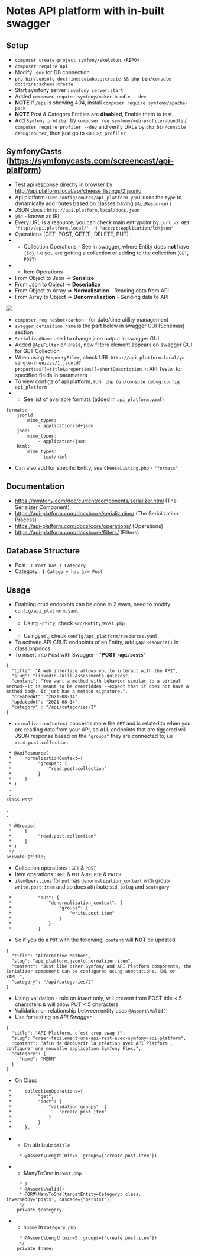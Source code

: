 # Notes API platform with in-built swagger

## Setup

- `composer create-project symfony/skeleton <REPO>`
- `composer require api`
- Modify `.env` for DB connection
- `php bin/console doctrine:database:create && php bin/console doctrine:schema:create`
- Start symfony server : `symfony server:start`
- Added `composer require symfony/maker-bundle --dev`
- **NOTE** if `/api` is showing 404, install `composer require symfony/apache-pack`
- **NOTE** Post & Category Entities are **disabled**, Enable them to test.
- Add `Symfony profiler` by `composer req symfony/web-profiler-bundle` /  `composer require profiler --dev` and verify URLs by `php bin/console debug:router`, then just go to `<URL>/_profiler`

## SymfonyCasts (https://symfonycasts.com/screencast/api-platform)

- Test api response directly in browser by http://api.platform.local/api/cheese_listings/2.jsonld
- Api platform uses `config/routes/api_platform.yaml` uses the `type` to dynamically add routes based on classes having `@ApiResource()`
- JSON docs : `http://api.platform.local/docs.json`
- `@id` - known as IRI
- Every URL is a resource, you can check main entrypoint by `curl -X GET 'http://api.platform.local/' -H "accept:application/ld+json"`
- Operations (GET, POST, GET(1), DELETE, PUT) :
- - Collection Operations - See in swagger, where Entity does **not** have `{id}`, i.e you are getting a collection or adding to the collection (`GET`, `POST`)
- - Item Operations
- From Object to Json => **Serialize**
- From Json to Object => **Deserialize**
- From Object to Array => **Normalization** - Reading data from API
- From Array to Object => **Denormalization** - Sending data to API

<img src="https://api-platform.com/static/f5bf57af8c8a3275d8ba1c9ced6e890d/39a20/SerializerWorkflow.png" />

- `composer req nesbot/carbon` - for date/time utility management
- `swagger_definition_name` is the part below in swagger GUI (Schemas) section
- `SerializedName` used to change json output in swagger GUI
- Added `@ApiFilter` on class, new filters element appears on swagger GUI for GET Collection
- When using `PropertyFiler`, check URL `http://api.platform.local/yo-single-cheezzyy/1.jsonld?properties[]=title&properties[]=shortDescription` in API Tester for specified fields in paramaters
- To view configs of api platform, run ` php bin/console debug:config api_platform`
- - See list of available formats (added in `api_platform.yaml`)

````
formats:
    jsonld:
        mime_types:
            - application/ld+json
    json:
        mime_types:
            - application/json
    html:
        mime_types:
            - text/html
````
- Can also add for specific Entity, see `CheeseListing.php` - `"formats"`

## Documentation

- https://symfony.com/doc/current/components/serializer.html (The Serializer Component)
- https://api-platform.com/docs/core/serialization/ (The Serialization Process)
- https://api-platform.com/docs/core/operations/ (Operations)
- https://api-platform.com/docs/core/filters/ (Filters)

## Database Structure

- Post : `1 Post has 1 Category`
- Category : `1 Category has 1/∞ Post`

## Usage

- Enabling crud endpoints can be done in 2 ways, need to modify `config/api_platform.yaml`
- - Using `Entity`, check `src/Entity/Post.php`
- - Using`yaml`, check `config/api_platform/resources.yaml`
- To activate API CRUD endpoints of an Entity, add `@ApiResource()` in class phpdocs
- To insert into *Post* with Swagger - "**POST `/api/posts`**"

````
{
  "title": "A web interface allows you to interact with the API",
  "slug": "linkedin-skill-assessments-quizzes",
  "content": "You want a method with behavior similar to a virtual method--it is meant to be overridden --expect that it does not have a method body. It just has a method signature.",
  "createdAt": "2021-08-14",
  "updatedAt": "2021-08-14",
  "category" : "/api/categories/2"
}
````
- `normalizationContext` concerns more the `GET` and is related to when you are reading data from your API, so ALL endpoints that are tiggered will JSON response based on the `"groups"` they are connected to, i.e `read.post.collection`

````
 * @ApiResource(
 *     normalizationContext={
 *          "groups": {
 *              "read.post.collection"
 *          }
 *     }
 * )
 .
 .
class Post

.
.

 * @Groups(
 *     {
 *          "read.post.collection"
 *     }
 * )
 */
private $title;

````

- Collection operations : `GET` & `POST`
- Item operations : `GET` & `PUT` & `DELETE` & `PATCH`
- `itemOperations` for `put` has `denormalization_context` with group `write.post.item` and so does attribute `$id`, `$slug` and `$category`

````
 *          "put": {
 *              "denormalization_context": {
 *                  "groups": {
 *                      "write.post.item"
 *                  }
 *              }
 *          }
````
- So if you do a `PUT` with the following, `content` will **NOT** be updated

````
{
  "title": "Alternative Method",
  "slug": "api_platform.jsonld.normalizer.item",
  "content": "Just like other Symfony and API Platform components, the Serializer component can be configured using annotations, XML or YAML.",
  "category": "/api/categories/2"
}
````

- Using validation - rule on *Insert* only, will prevent from POST title < 5 characters & will allow PUT < 5 characters
- Validation on relationship between entity uses `@Assert\Valid()`
- Use for testing on *API Swagger*

````
{
  "title": "API Platform, c’est trop swag !",
  "slug": "creer-facilement-une-api-rest-avec-symfony-api-platform",
  "content": "Afin de découvrir la création avec API Platform , configurer une nouvelle application Symfony Flex.",
  "category": {
     "name": "MERN"
  }
}
````


- On Class

````
 *     collectionOperations={
 *          "get",
 *          "post": {
 *              "validation_groups": {
 *                  "create.post.item"
 *              }
 *          }
 *     },
````

- - On attribute `$title`

````
     * @Assert\Length(min=5, groups={"create.post.item"})
````
- - ManyToOne in `Post.php`

````
     * )
     * @Assert\Valid()
     * @ORM\ManyToOne(targetEntity=Category::class, inversedBy="posts", cascade={"persist"})
     */
    private $category;
````

- - `$name` in `Category.php`

````
     * @Assert\Length(min=5, groups={"create.post.item"})
     */
    private $name;
````
